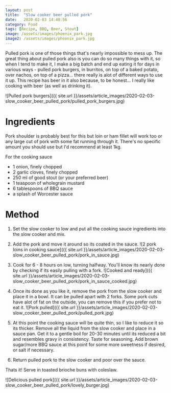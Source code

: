```yaml
---
layout: post
title:  "Slow cooker beer pulled pork"
date:   2020-02-03 14:40:56
category: Food
tags: [Recipe, BBQ, Beer, Stout]
image: /assets/images/phoenix_park.jpg
image2: /assets/images/phoenix_park.jpg
---
```

Pulled pork is one of those things that's nearly impossible to mess up. 
The great thing about pulled pork also is you can do so many things with it, so when I tend to make it, I make a big batch and end up eating it for days in various ways - pulled pork burgers, in burritos, on top of a baked potato, over nachos, on top of a pizza... there really is alot of different ways to use it up.
This recipe has beer in it also because, to be honest... I really like cooking with beer (as well as drinking it).

![Pulled pork burgers]({{ site.url }}/assets/article_images/2020-02-03-slow_cooker_beer_pulled_pork/pulled_pork_burgers.jpg)

# Ingredients

Pork shoulder is probably best for this but loin or ham fillet will work too or any large cut of pork with some fat running through it.
There's no specific amount you should use but I'd recommend at least 1kg.

For the cooking sauce
* 1 onion, finely chopped
* 2 garlic cloves, finely chopped
* 250 ml of good stout (or your preferred beer)
* 1 teaspoon of wholegrain mustard
* 6 tablespoons of BBQ sauce
* a splash of Worcester sauce

# Method

1. Set the slow cooker to low and put all the cooking sauce ingredients into the slow cooker and mix.
2. Add the pork and move it around so its coated in the sauce.
![2 pork loins in cooking sauce]({{ site.url }}/assets/article_images/2020-02-03-slow_cooker_beer_pulled_pork/pork_in_sauce.jpg)
3. Cook for 6 - 8 hours on low, turning halfway. You'll know its nearly done by checking if its easily pulling with a fork.
![Cooked and ready]({{ site.url }}/assets/article_images/2020-02-03-slow_cooker_beer_pulled_pork/pork_in_sauce_cooked.jpg)

4. Once its done as you like it, remove the pork from the slow cooker and place it in a bowl. It can be pulled apart with 2 forks. Some pork cuts have alot of fat on the outside, you can remove this if you prefer not to eat it.
![Pork pulled]({{ site.url }}/assets/article_images/2020-02-03-slow_cooker_beer_pulled_pork/pulled_pork.jpg)

5. At this point the cooking sauce will be quite thin, so I like to reduce it so its thicker. Remove all the liquid from the slow cooker and place in a sauce pan. Get it to a gentle boil for 20-30 minutes until its reduced a bit and resembles gravy in consistency. Taste for seasoning. Add brown sugar/more BBQ sauce at this point for some more sweetness if desired, or salt if necessary.
6. Return pulled pork to the slow cooker and poor over the sauce.

Thats it! Serve in toasted brioche buns with coleslaw.

![Delicious pulled pork]({{ site.url }}/assets/article_images/2020-02-03-slow_cooker_beer_pulled_pork/lovely_burger.jpg)
